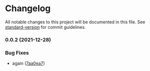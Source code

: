 # Changelog

All notable changes to this project will be documented in this file. See [standard-version](https://github.com/conventional-changelog/standard-version) for commit guidelines.

### 0.0.2 (2021-12-28)


### Bug Fixes

* again ([7aa0ea7](https://github.com/daichangxin/js.layabox-core/commit/7aa0ea76e94e1a0522d86b39a0eafbeb4d0609b4))
